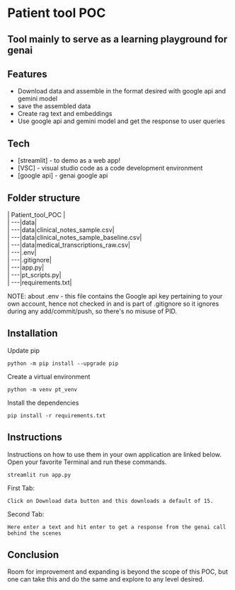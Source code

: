 # Patient tool POC
## Tool mainly to serve as a learning playground for genai

## Features

- Download data and assemble in the format desired with google api and gemini model
- save the assembled data
- Create rag text and embeddings
- Use google api and gemini model and get the response to user queries



## Tech



- [streamlit] - to demo as a web app!
- [VSC] - visual studio code as a code development environment
- [google api] - genai google api

## Folder structure
| Patient_tool_POC |</br>
| ---|data|</br>
| ---|data|clinical_notes_sample.csv|</br>
| ---|data|clinical_notes_sample_baseline.csv|</br>
| ---|data|medical_transcriptions_raw.csv|</br>
| ---|.env|</br>
| ---|.gitignore|</br>
| ---|app.py|</br>
| ---|pt_scripts.py|</br>
| ---|requirements.txt|</br>

NOTE: about .env - this file contains the Google api key pertaining to your own account, hence not checked in 
and is part of .gitignore so it ignores during any add/commit/push, so there's no misuse of PID.

## Installation
Update pip
```
python -m pip install --upgrade pip
```
Create a virtual environment
```
python -m venv pt_venv
```
Install the dependencies
```
pip install -r requirements.txt
```

## Instructions
Instructions on how to use them in your own application are linked below.
Open your favorite Terminal and run these commands.
```
streamlit run app.py
```
First Tab:

```
Click on Download data button and this downloads a default of 15. 
```

Second Tab:

```
Here enter a text and hit enter to get a response from the genai call behind the scenes
```
## Conclusion

Room for improvement and expanding is beyond the scope of this POC, but one can take this and do the same and explore to any level desired.
